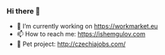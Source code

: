 ### Hi there 👋

<!--
**rutrader/rutrader** is a ✨ _special_ ✨ repository because its `README.md` (this file) appears on your GitHub profile.

Here are some ideas to get you started:
-->
- 🔭 I’m currently working on https://workmarket.eu
- 📫 How to reach me: https://ishemgulov.com
- 🐶 Pet project: http://czechiajobs.com/
<!-- - 🌱 I’m currently learning ... 
- 👯 I’m looking to collaborate on ...
- 🤔 I’m looking for help with ...
- 💬 Ask me about ...
- 😄 Pronouns: ...
- ⚡ Fun fact: ...
-->
